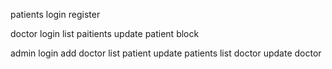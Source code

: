 patients
login
register


doctor
login
list paitients
update patient
block

admin
login
add doctor
list patient
update patients
list doctor
update doctor
